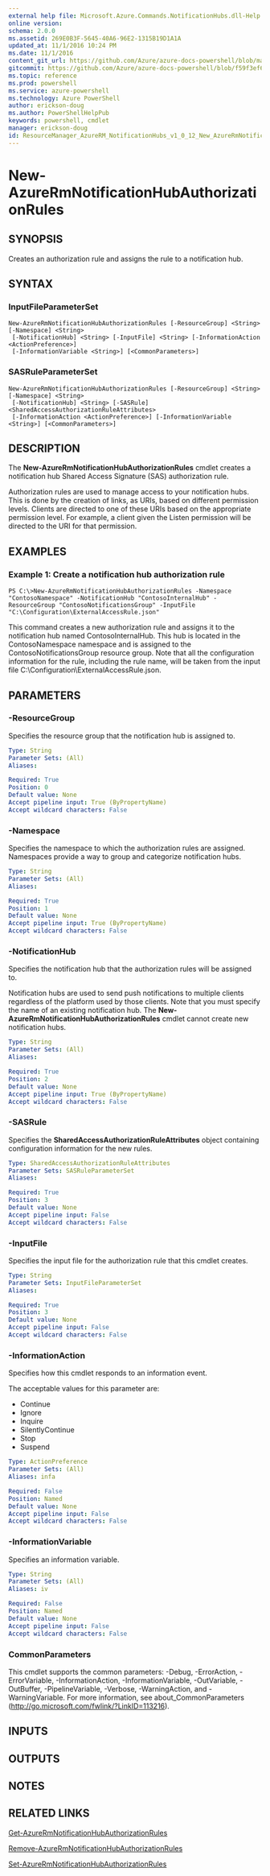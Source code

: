 ```yaml
---
external help file: Microsoft.Azure.Commands.NotificationHubs.dll-Help.xml
online version: 
schema: 2.0.0
ms.assetid: 269E0B3F-5645-40A6-96E2-1315B19D1A1A
updated_at: 11/1/2016 10:24 PM
ms.date: 11/1/2016
content_git_url: https://github.com/Azure/azure-docs-powershell/blob/master/azureps-cmdlets-docs/ResourceManager/AzureRM.NotificationHubs/v1.0.12/New-AzureRmNotificationHubAuthorizationRules.md
gitcommit: https://github.com/Azure/azure-docs-powershell/blob/f59f3ef60bc592383812213e69fd77ba950759ed/azureps-cmdlets-docs/ResourceManager/AzureRM.NotificationHubs/v1.0.12/New-AzureRmNotificationHubAuthorizationRules.md
ms.topic: reference
ms.prod: powershell
ms.service: azure-powershell
ms.technology: Azure PowerShell
author: erickson-doug
ms.author: PowerShellHelpPub
keywords: powershell, cmdlet
manager: erickson-doug
id: ResourceManager_AzureRM_NotificationHubs_v1_0_12_New_AzureRmNotificationHubAuthorizationRules_md
---
```


# New-AzureRmNotificationHubAuthorizationRules

## SYNOPSIS
Creates an authorization rule and assigns the rule to a notification hub.

## SYNTAX

### InputFileParameterSet
```
New-AzureRmNotificationHubAuthorizationRules [-ResourceGroup] <String> [-Namespace] <String>
 [-NotificationHub] <String> [-InputFile] <String> [-InformationAction <ActionPreference>]
 [-InformationVariable <String>] [<CommonParameters>]
```

### SASRuleParameterSet
```
New-AzureRmNotificationHubAuthorizationRules [-ResourceGroup] <String> [-Namespace] <String>
 [-NotificationHub] <String> [-SASRule] <SharedAccessAuthorizationRuleAttributes>
 [-InformationAction <ActionPreference>] [-InformationVariable <String>] [<CommonParameters>]
```

## DESCRIPTION
The **New-AzureRmNotificationHubAuthorizationRules** cmdlet creates a notification hub Shared Access Signature (SAS) authorization rule.

Authorization rules are used to manage access to your notification hubs.
This is done by the creation of links, as URIs, based on different permission levels.
Clients are directed to one of these URIs based on the appropriate permission level.
For example, a client given the Listen permission will be directed to the URI for that permission.

## EXAMPLES

### Example 1: Create a notification hub authorization rule
```
PS C:\>New-AzureRmNotificationHubAuthorizationRules -Namespace "ContosoNamespace" -NotificationHub "ContosoInternalHub" -ResourceGroup "ContosoNotificationsGroup" -InputFile "C:\Configuration\ExternalAccessRule.json"
```

This command creates a new authorization rule and assigns it to the notification hub named ContosoInternalHub.
This hub is located in the ContosoNamespace namespace and is assigned to the ContosoNotificationsGroup resource group.
Note that all the configuration information for the rule, including the rule name, will be taken from the input file C:\Configuration\ExternalAccessRule.json.

## PARAMETERS

### -ResourceGroup
Specifies the resource group that the notification hub is assigned to.

```yaml
Type: String
Parameter Sets: (All)
Aliases: 

Required: True
Position: 0
Default value: None
Accept pipeline input: True (ByPropertyName)
Accept wildcard characters: False
```

### -Namespace
Specifies the namespace to which the authorization rules are assigned.
Namespaces provide a way to group and categorize notification hubs.

```yaml
Type: String
Parameter Sets: (All)
Aliases: 

Required: True
Position: 1
Default value: None
Accept pipeline input: True (ByPropertyName)
Accept wildcard characters: False
```

### -NotificationHub
Specifies the notification hub that the authorization rules will be assigned to.

Notification hubs are used to send push notifications to multiple clients regardless of the platform used by those clients.
Note that you must specify the name of an existing notification hub.
The **New-AzureRmNotificationHubAuthorizationRules** cmdlet cannot create new notification hubs.

```yaml
Type: String
Parameter Sets: (All)
Aliases: 

Required: True
Position: 2
Default value: None
Accept pipeline input: True (ByPropertyName)
Accept wildcard characters: False
```

### -SASRule
Specifies the **SharedAccessAuthorizationRuleAttributes** object containing configuration information for the new rules.

```yaml
Type: SharedAccessAuthorizationRuleAttributes
Parameter Sets: SASRuleParameterSet
Aliases: 

Required: True
Position: 3
Default value: None
Accept pipeline input: False
Accept wildcard characters: False
```

### -InputFile
Specifies the input file for the authorization rule that this cmdlet creates.

```yaml
Type: String
Parameter Sets: InputFileParameterSet
Aliases: 

Required: True
Position: 3
Default value: None
Accept pipeline input: False
Accept wildcard characters: False
```

### -InformationAction
Specifies how this cmdlet responds to an information event.

The acceptable values for this parameter are:

- Continue
- Ignore
- Inquire
- SilentlyContinue
- Stop
- Suspend

```yaml
Type: ActionPreference
Parameter Sets: (All)
Aliases: infa

Required: False
Position: Named
Default value: None
Accept pipeline input: False
Accept wildcard characters: False
```

### -InformationVariable
Specifies an information variable.

```yaml
Type: String
Parameter Sets: (All)
Aliases: iv

Required: False
Position: Named
Default value: None
Accept pipeline input: False
Accept wildcard characters: False
```

### CommonParameters
This cmdlet supports the common parameters: -Debug, -ErrorAction, -ErrorVariable, -InformationAction, -InformationVariable, -OutVariable, -OutBuffer, -PipelineVariable, -Verbose, -WarningAction, and -WarningVariable. For more information, see about_CommonParameters (http://go.microsoft.com/fwlink/?LinkID=113216).

## INPUTS

## OUTPUTS

## NOTES

## RELATED LINKS

[Get-AzureRmNotificationHubAuthorizationRules](xref:ResourceManager/AzureRM.NotificationHubs/v1.0.12/Get-AzureRmNotificationHubAuthorizationRules.md)

[Remove-AzureRmNotificationHubAuthorizationRules](xref:ResourceManager/AzureRM.NotificationHubs/v1.0.12/Remove-AzureRmNotificationHubAuthorizationRules.md)

[Set-AzureRmNotificationHubAuthorizationRules](xref:ResourceManager/AzureRM.NotificationHubs/v1.0.12/Set-AzureRmNotificationHubAuthorizationRules.md)



